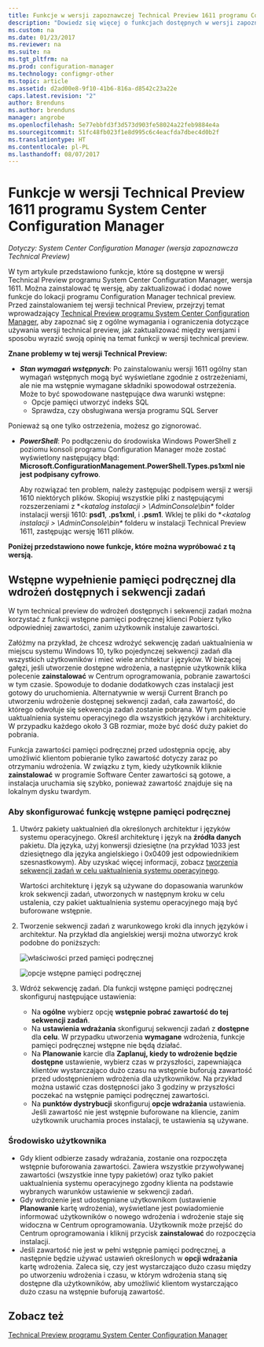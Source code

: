 ```yaml
---
title: Funkcje w wersji zapoznawczej Technical Preview 1611 programu Configuration Manager
description: "Dowiedz się więcej o funkcjach dostępnych w wersji zapoznawczej Technical Preview programu System Center Configuration Manager, wersja 1611."
ms.custom: na
ms.date: 01/23/2017
ms.reviewer: na
ms.suite: na
ms.tgt_pltfrm: na
ms.prod: configuration-manager
ms.technology: configmgr-other
ms.topic: article
ms.assetid: d2ad00e8-9f10-41b6-816a-d8542c23a22e
caps.latest.revision: "2"
author: Brenduns
ms.author: brenduns
manager: angrobe
ms.openlocfilehash: 5e77ebbfd3f3d573d903fe58024a22feb9884e4a
ms.sourcegitcommit: 51fc48fb023f1e8d995c6c4eacfda7dbec4d0b2f
ms.translationtype: HT
ms.contentlocale: pl-PL
ms.lasthandoff: 08/07/2017
---
```

# <a name="capabilities-in-technical-preview-1611-for-system-center-configuration-manager"></a>Funkcje w wersji Technical Preview 1611 programu System Center Configuration Manager

*Dotyczy: System Center Configuration Manager (wersja zapoznawcza Technical Preview)*



W tym artykule przedstawiono funkcje, które są dostępne w wersji Technical Preview programu System Center Configuration Manager, wersja 1611. Można zainstalować tę wersję, aby zaktualizować i dodać nowe funkcje do lokacji programu Configuration Manager technical preview. Przed zainstalowaniem tej wersji technical Preview, przejrzyj temat wprowadzający [Technical Preview programu System Center Configuration Manager](../../core/get-started/technical-preview.md), aby zapoznać się z ogólne wymagania i ograniczenia dotyczące używania wersji technical preview, jak zaktualizować między wersjami i sposobu wyrazić swoją opinię na temat funkcji w wersji technical preview.    

**Znane problemy w tej wersji Technical Preview:**   
- ***Stan wymagań wstępnych***: Po zainstalowaniu wersji 1611 ogólny stan wymagań wstępnych mogą być wyświetlane zgodnie z ostrzeżeniami, ale nie ma wstępnie wymagane składniki spowodował ostrzeżenia. Może to być spowodowane następujące dwa warunki wstępne:
  - Opcje pamięci utworzyć indeks SQL
  - Sprawdza, czy obsługiwana wersja programu SQL Server  

 Ponieważ są one tylko ostrzeżenia, możesz go zignorować.

- ***PowerShell***: Po podłączeniu do środowiska Windows PowerShell z poziomu konsoli programu Configuration Manager może zostać wyświetlony następujący błąd: **Microsoft.ConfigurationManagement.PowerShell.Types.ps1xml nie jest podpisany cyfrowo**.  

   Aby rozwiązać ten problem, należy zastępując podpisem wersji z wersji 1610 niektórych plików. Skopiuj wszystkie pliki z następującymi rozszerzeniami z **&lt;katalog instalacji > \AdminConsole\bin\**  folder instalacji wersji 1610: **psd1**, **.ps1xml**, i **.psm1**. Wklej te pliki do **&lt;katalog instalacji > \AdminConsole\bin\**  folderu w instalacji Technical Preview 1611, zastępując wersję 1611 plików.


**Poniżej przedstawiono nowe funkcje, które można wypróbować z tą wersją.**  

## <a name="pre-cache-content-for-available-deployments-and-task-sequences"></a>Wstępne wypełnienie pamięci podręcznej dla wdrożeń dostępnych i sekwencji zadań
W tym technical preview do wdrożeń dostępnych i sekwencji zadań można korzystać z funkcji wstępne pamięci podręcznej klienci Pobierz tylko odpowiedniej zawartości, zanim użytkownik instaluje zawartości.

Załóżmy na przykład, że chcesz wdrożyć sekwencję zadań uaktualnienia w miejscu systemu Windows 10, tylko pojedynczej sekwencji zadań dla wszystkich użytkowników i mieć wiele architektur i języków. W bieżącej gałęzi, jeśli utworzenie dostępne wdrożenia, a następnie użytkownik klika polecenie **zainstalować** w Centrum oprogramowania, pobranie zawartości w tym czasie. Spowoduje to dodanie dodatkowych czas instalacji jest gotowy do uruchomienia. Alternatywnie w wersji Current Branch po utworzeniu wdrożenie dostępnej sekwencji zadań, cała zawartość, do którego odwołuje się sekwencja zadań zostanie pobrana. W tym pakiecie uaktualnienia systemu operacyjnego dla wszystkich języków i architektury. W przypadku każdego około 3 GB rozmiar, może być dość duży pakiet do pobrania.

Funkcja zawartości pamięci podręcznej przed udostępnia opcję, aby umożliwić klientom pobieranie tylko zawartość dotyczy zaraz po otrzymaniu wdrożenia. W związku z tym, kiedy użytkownik kliknie **zainstalować** w programie Software Center zawartości są gotowe, a instalacja uruchamia się szybko, ponieważ zawartość znajduje się na lokalnym dysku twardym.

### <a name="to-configure-the-pre-cache-feature"></a>Aby skonfigurować funkcję wstępne pamięci podręcznej

1. Utwórz pakiety uaktualnień dla określonych architektur i języków systemu operacyjnego. Określ architekturę i język na **źródła danych** pakietu. Dla języka, użyj konwersji dziesiętne (na przykład 1033 jest dziesiętnego dla języka angielskiego i 0x0409 jest odpowiednikiem szesnastkowym). Aby uzyskać więcej informacji, zobacz [tworzenia sekwencji zadań w celu uaktualnienia systemu operacyjnego](/sccm/osd/deploy-use/create-a-task-sequence-to-upgrade-an-operating-system).

    Wartości architekturę i język są używane do dopasowania warunków krok sekwencji zadań, utworzonych w następnym kroku w celu ustalenia, czy pakiet uaktualnienia systemu operacyjnego mają być buforowane wstępnie.
2. Tworzenie sekwencji zadań z warunkowego kroki dla innych języków i architektur. Na przykład dla angielskiej wersji można utworzyć krok podobne do poniższych:

    ![właściwości przed pamięci podręcznej](media/precacheproperties2.png)

    ![opcje wstępne pamięci podręcznej](media/precacheoptions2.png)  

3. Wdróż sekwencję zadań. Dla funkcji wstępne pamięci podręcznej skonfiguruj następujące ustawienia:
    - Na **ogólne** wybierz opcję **wstępnie pobrać zawartość do tej sekwencji zadań**.
    - Na **ustawienia wdrażania** skonfiguruj sekwencji zadań z **dostępne** dla **celu**. W przypadku utworzenia **wymagane** wdrożenia, funkcje pamięci podręcznej wstępne nie będą działać.
    - Na **Planowanie** karcie dla **Zaplanuj, kiedy to wdrożenie będzie dostępne** ustawienie, wybierz czas w przyszłości, zapewniająca klientów wystarczająco dużo czasu na wstępnie buforują zawartość przed udostępnieniem wdrożenia dla użytkowników. Na przykład można ustawić czas dostępności jako 3 godziny w przyszłości poczekać na wstępnie pamięci podręcznej zawartości.  
    - Na **punktów dystrybucji** skonfiguruj **opcje wdrażania** ustawienia. Jeśli zawartość nie jest wstępnie buforowane na kliencie, zanim użytkownik uruchamia proces instalacji, te ustawienia są używane.


### <a name="user-experience"></a>Środowisko użytkownika
- Gdy klient odbierze zasady wdrażania, zostanie ona rozpoczęta wstępnie buforowania zawartości. Zawiera wszystkie przywoływanej zawartości (wszystkie inne typy pakietów) oraz tylko pakiet uaktualnienia systemu operacyjnego zgodny klienta na podstawie wybranych warunków ustawienie w sekwencji zadań.
- Gdy wdrożenie jest udostępniane użytkownikom (ustawienie **Planowanie** kartę wdrożenia), wyświetlane jest powiadomienie informować użytkowników o nowego wdrożenia i wdrożenie staje się widoczna w Centrum oprogramowania. Użytkownik może przejść do Centrum oprogramowania i kliknij przycisk **zainstalować** do rozpoczęcia instalacji.
- Jeśli zawartość nie jest w pełni wstępnie pamięci podręcznej, a następnie będzie używać ustawień określonych w **opcji wdrażania** kartę wdrożenia. Zaleca się, czy jest wystarczająco dużo czasu między po utworzeniu wdrożenia i czasu, w którym wdrożenia staną się dostępne dla użytkowników, aby umożliwić klientom wystarczająco dużo czasu na wstępnie buforują zawartość.


## <a name="see-also"></a>Zobacz też
[Technical Preview programu System Center Configuration Manager](../../core/get-started/technical-preview.md)
